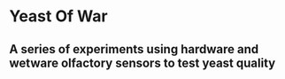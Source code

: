 # Yeast Of War
## A series of experiments using hardware and wetware olfactory sensors to test yeast quality